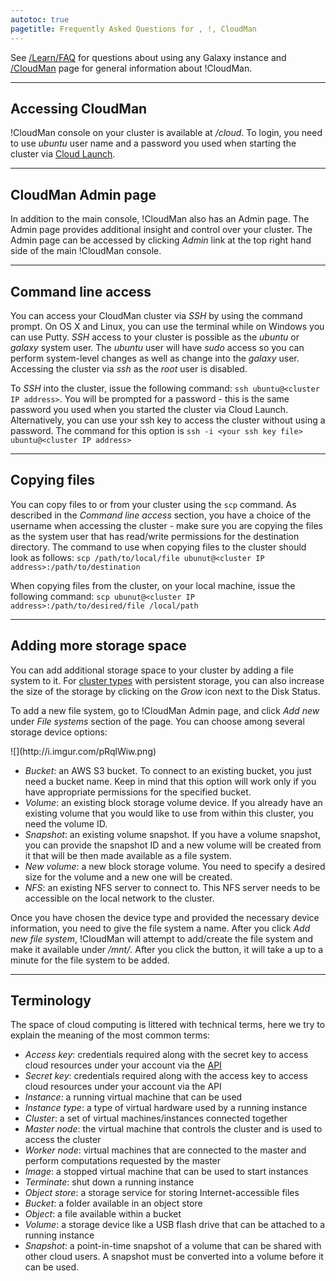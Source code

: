 ```yaml
---
autotoc: true
pagetitle: Frequently Asked Questions for , !, CloudMan
---
```


See [/Learn/FAQ](/Learn/FAQ) for questions about using any Galaxy instance and [/CloudMan](/CloudMan) page for general information about !CloudMan.  



---

## Accessing CloudMan
!CloudMan console on your cluster is available at *<cluster IP address>/cloud*. To login, you need to use *ubuntu* user name and a password you used when starting the cluster via [Cloud Launch](https://launch.usegalaxy.org/launch).

---

## CloudMan Admin page
In addition to the main console, !CloudMan also has an Admin page. The Admin page provides additional insight and control over your cluster. The Admin page can be accessed by clicking *Admin* link at the top right hand side of the main !CloudMan console.

---

## Command line access
You can access your CloudMan cluster via *SSH* by using the command prompt. On OS X and Linux, you can use the terminal while on Windows you can use Putty. *SSH* access to your cluster is possible as the *ubuntu* or *galaxy* system user. The *ubuntu* user will have *sudo* access so you can perform system-level changes as well as change into the *galaxy* user. Accessing the cluster via *ssh* as the *root* user is disabled.

To *SSH* into the cluster, issue the following command: `ssh ubuntu@<cluster IP address>`. You will be prompted for a password - this is the same password you used when you started the cluster via Cloud Launch. Alternatively, you can use your ssh key to access the cluster without using a password. The command for this option is `ssh -i <your ssh key file> ubuntu@<cluster IP address>`

---

## Copying files
You can copy files to or from your cluster using the `scp` command. As described in the *Command line access* section, you have a choice of the username when accessing the cluster - make sure you are copying the files as the system user that has read/write permissions for the destination directory. The command to use when copying files to the cluster should look as follows: `scp /path/to/local/file ubunut@<cluster IP address>:/path/to/destination`

When copying files from the cluster, on your local machine, issue the following command: `scp ubunut@<cluster IP address>:/path/to/desired/file /local/path`

---

## Adding more storage space
You can add additional storage space to your cluster by adding a file system to it. For [cluster types](/CloudMan/ClusterTypes) with persistent storage, you can also increase the size of the storage by clicking on the *Grow* icon next to the Disk Status. 

To add a new file system, go to !CloudMan Admin page, and click *Add new* under *File systems* section of the page. You can choose among several storage device options:

<div class='center'>
![](http://i.imgur.com/pRqlWiw.png)
</div>

* *Bucket*: an AWS S3 bucket. To connect to an existing bucket, you just need a bucket name. Keep in mind that this option will work only if you have appropriate permissions for the specified bucket.
* *Volume*: an existing block storage volume device. If you already have an existing volume that you would like to use from within this cluster, you need the volume ID.
* *Snapshot*: an existing volume snapshot. If you have a volume snapshot, you can provide the snapshot ID and a new volume will be created from it that will be then made available as a file system.
* *New volume*: a new block storage volume. You need to specify a desired size for the volume and a new one will be created.
* *NFS*: an existing NFS server to connect to. This NFS server needs to be accessible on the local network to the cluster.

Once you have chosen the device type and provided the necessary device information, you need to give the file system a name. After you click *Add new file system*, !CloudMan will attempt to add/create the file system and make it available under */mnt/<file system name>*. After you click the button, it will take a up to a minute for the file system to be added. 

---

## Terminology
The space of cloud computing is littered with technical terms, here we try to explain the meaning of the most common terms:
* *Access key*: credentials required along with the secret key to access cloud resources under your account via the [API](https://en.wikipedia.org/wiki/Application_programming_interface)
* *Secret key*: credentials required along with the access key to access cloud resources under your account via the API
* *Instance*: a running virtual machine that can be used
* *Instance type*: a type of virtual hardware used by a running instance
* *Cluster*: a set of virtual machines/instances connected together
* *Master node*: the virtual machine that controls the cluster and is used to access the cluster
* *Worker node*: virtual machines that are connected to the master and perform computations requested by the master
* *Image*: a stopped virtual machine that can be used to start instances
* *Terminate*: shut down a running instance
* *Object store*: a storage service for storing Internet-accessible files
* *Bucket*: a folder available in an object store
* *Object*: a file available within a bucket
* *Volume*: a storage device like a USB flash drive that can be attached to a running instance
* *Snapshot*: a point-in-time snapshot of a volume that can be shared with other cloud users. A snapshot must be converted into a volume before it can be used.
